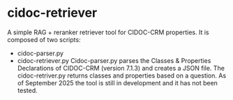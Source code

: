 # cidoc-retriever
A simple RAG + reranker retriever tool for CIDOC-CRM properties. 
It is composed of two scripts: 
- cidoc-parser.py
- cidoc-retriever.py
Cidoc-parser.py parses the Classes & Properties Declarations of CIDOC-CRM (version 7.1.3) and creates a JSON file.
The cidoc-retriver.py returns classes and properties based on a question.
As of September 2025 the tool is still in development and it has not been tested. 
